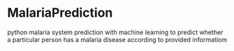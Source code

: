 # MalariaPrediction
python malaria system prediction with machine learning to predict whether a particular person has a malaria disease according to provided informatiom

